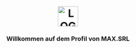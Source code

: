 <div align="center">
  <h1><a href="#" target="_blank"><img height="54" alt="LOGO" src="https://lunoxia.de/assets/images/logo/text_logo_light.svg"></a></h1>
   <h3>Willkommen auf dem Profil von MAX.SRL</h3>
</div>
